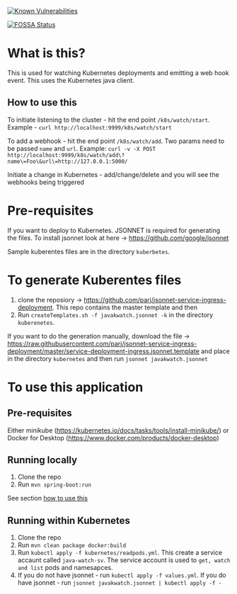 [![Known Vulnerabilities](https://snyk.io/test/github/parj/javaKWatch/badge.svg)](https://snyk.io/test/github/parj/javaKWatch
) 

[![FOSSA Status](https://app.fossa.com/api/projects/git%2Bgithub.com%2Fparj%2FjavaKWatch.svg?type=large)](https://app.fossa.com/projects/git%2Bgithub.com%2Fparj%2FjavaKWatch?ref=badge_large)

# What is this?

This is used for watching Kubernetes deployments and emitting a web hook event. This uses the Kubernetes java client.

## How to use this
To initiate listening to the cluster - hit the end point `/k8s/watch/start`. Example - `curl http://localhost:9999/k8s/watch/start`

To add a webhook - hit the end point `/k8s/watch/add`. Two params need to be passed `name` and `url`. Example: `curl -v -X POST http://localhost:9999/k8s/watch/add\?name\=Foo\&url\=http://127.0.0.1:5000/`

Initiate a change in Kubernetes - add/change/delete and you will see the webhooks being triggered

# Pre-requisites

If you want to deploy to Kubernetes. JSONNET is required for generating the files. To install jsonnet look at here -> https://github.com/google/jsonnet

Sample kuberentes files are in the directory `kuberbetes`.

# To generate Kuberentes files
 1. clone the reposiory -> https://github.com/parj/jsonnet-service-ingress-deployment. This repo contains the master template and then 
 1. Run `createTemplates.sh -f javakwatch.jsonnet -k` in the directory `kuberenetes`.
 
 If you want to do the generation manually, download the file -> https://raw.githubusercontent.com/parj/jsonnet-service-ingress-deployment/master/service-deployment-ingress.jsonnet.template and place in the directory `kubernetes` and then run `jsonnet javakwatch.jsonnet`
 
# To use this application

## Pre-requisites
Either minikube (https://kubernetes.io/docs/tasks/tools/install-minikube/) or Docker for Desktop (https://www.docker.com/products/docker-desktop)

## Running locally

1. Clone the repo
1. Run `mvn spring-boot:run`

See section [how to use this](#how-to-use-this)

## Running within Kubernetes

1. Clone the repo
1. Run `mvn clean package docker:build`
1. Run `kubectl apply -f kubernetes/readpods.yml`. This create a service accaunt called `java-watch-sv`. The service account is used to `get, watch and list` pods and namesapces.
1. If you do not have jsonnet - run `kubectl apply -f values.yml`. If you do have jsonnet - run `jsonnet javakwatch.jsonnet | kubectl apply -f -`